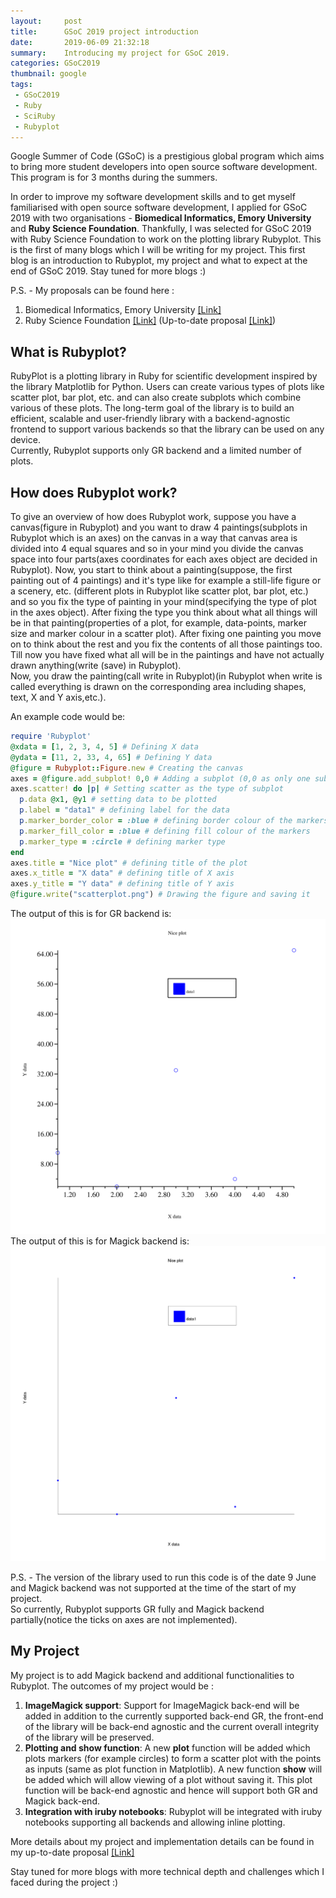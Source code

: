 ```yaml
---
layout:     post
title:      GSoC 2019 project introduction
date:       2019-06-09 21:32:18
summary:    Introducing my project for GSoC 2019.
categories: GSoC2019
thumbnail: google
tags:
 - GSoC2019
 - Ruby
 - SciRuby
 - Rubyplot
---
```


Google Summer of Code (GSoC) is a prestigious global program which aims to bring more student developers into open source software development. This program is for 3 months during the summers.  
  
In order to improve my software development skills and to get myself familiarised with open source software development, I applied for GSoC 2019 with two organisations - **Biomedical Informatics, Emory University** and **Ruby Science Foundation**. Thankfully, I was selected for GSoC 2019 with Ruby Science Foundation to work on the plotting library Rubyplot. This is the first of many blogs which I will be writing for my project. This first blog is an introduction to Rubyplot, my project and what to expect at the end of GSoC 2019. Stay tuned for more blogs :)  
  
P.S. - My proposals can be found here :
1. Biomedical Informatics, Emory University [[Link]](https://docs.google.com/document/d/1wGPSaHtE7v-tGWbXaIkxzNwbvQ6cCp0R5lxFxI0JGak/edit?usp=sharing)  
2. Ruby Science Foundation [[Link]](https://docs.google.com/document/d/1UoAE2MQ0l67ZZ0UWjykmRZnCHO_u22FM2zlHfVYUyEQ/edit?usp=sharing) (Up-to-date proposal [[Link]](https://github.com/alishdipani/rubyplot/wiki/GSoC-2019-Proposal))  
  
## What is Rubyplot?  
RubyPlot is a plotting library in Ruby for scientific development inspired by the library Matplotlib for Python. Users can create various types of plots like scatter plot, bar plot, etc. and can also create subplots which combine various of these plots. The long-term goal of the library is to build an efficient, scalable and user-friendly library with a backend-agnostic frontend to support various backends so that the library can be used on any device.  
Currently, Rubyplot supports only GR backend and a limited number of plots.  
  
## How does Rubyplot work?  
To give an overview of how does Rubyplot work, suppose you have a canvas(figure in Rubyplot) and you want to draw 4 paintings(subplots in Rubyplot which is an axes) on the canvas in a way that canvas area is divided into 4 equal squares and so in your mind you divide the canvas space into four parts(axes coordinates for each axes object are decided in Rubyplot). Now, you start to think about a painting(suppose, the first painting out of 4 paintings) and it's type like for example a still-life figure or a scenery, etc. (different plots in Rubyplot like scatter plot, bar plot, etc.) and so you fix the type of painting in your mind(specifying the type of plot in the axes object). After fixing the type you think about what all things will be in that painting(properties of a plot, for example, data-points, marker size and marker colour in a scatter plot). After fixing one painting you move on to think about the rest and you fix the contents of all those paintings too.  
Till now you have fixed what all will be in the paintings and have not actually drawn anything(write (save) in Rubyplot).  
Now, you draw the painting(call write in Rubyplot)(in Rubyplot when write is called everything is drawn on the corresponding area including shapes, text, X and Y axis,etc.).  
  
An example code would be:
```ruby
require 'Rubyplot'
@xdata = [1, 2, 3, 4, 5] # Defining X data
@ydata = [11, 2, 33, 4, 65] # Defining Y data
@figure = Rubyplot::Figure.new # Creating the canvas
axes = @figure.add_subplot! 0,0 # Adding a subplot (0,0 as only one subplot is to be plotted)
axes.scatter! do |p| # Setting scatter as the type of subplot
  p.data @x1, @y1 # setting data to be plotted
  p.label = "data1" # defining label for the data
  p.marker_border_color = :blue # defining border colour of the markers
  p.marker_fill_color = :blue # defining fill colour of the markers
  p.marker_type = :circle # defining marker type
end
axes.title = "Nice plot" # defining title of the plot
axes.x_title = "X data" # defining title of X axis
axes.y_title = "Y data" # defining title of Y axis
@figure.write("scatterplot.png") # Drawing the figure and saving it
```

The output of this is for GR backend is:  
![Scatter-plot with GR backend](https://raw.githubusercontent.com/alishdipani/alishdipani.github.io/master/_posts/Resources/GSoC_2019_project_introduction/scatter_GR.png)
The output of this is for Magick backend is:  
![Scatter-Plot with Magick backend](https://raw.githubusercontent.com/alishdipani/alishdipani.github.io/master/_posts/Resources/GSoC_2019_project_introduction/scatter_Magick.png)

P.S. - The version of the library used to run this code is of the date 9 June and Magick backend was not supported at the time of the start of my project.  
So currently, Rubyplot supports GR fully and Magick backend partially(notice the ticks on axes are not implemented).

## My Project  
My project is to add Magick backend and additional functionalities to Rubyplot. The outcomes of my project would be :
1. **ImageMagick support**:  Support for ImageMagick back-end will be added in addition to the currently supported back-end GR, the front-end of the library will be back-end agnostic and the current overall integrity of the library will be preserved.
2. **Plotting and show function**: A new **plot** function will be added which plots markers (for example circles) to form a scatter plot with the points as inputs (same as plot function in Matplotlib). A new function **show** will be added which will allow viewing of a plot without saving it. This plot function will be back-end agnostic and hence will support both GR and Magick back-end.
3. **Integration with iruby notebooks**: Rubyplot will be integrated with iruby notebooks supporting all backends and allowing inline plotting.  
  
More details about my project and implementation details can be found in my up-to-date proposal [[Link]](https://github.com/alishdipani/rubyplot/wiki/GSoC-2019-Proposal)  
  
Stay tuned for more blogs with more technical depth and challenges which I faced during the project :)
